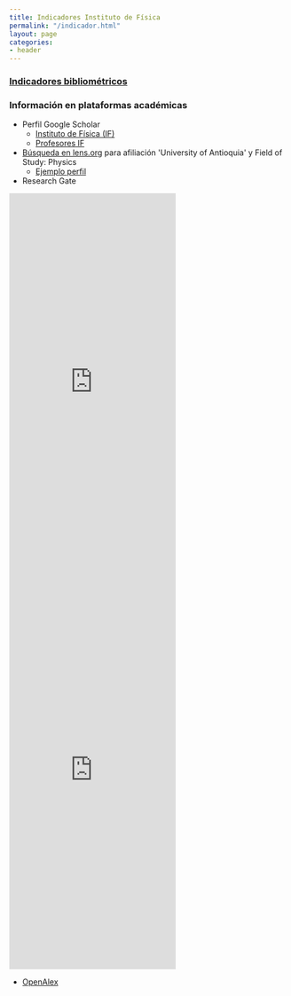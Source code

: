 ```yaml
---
title: Indicadores Instituto de Física
permalink: "/indicador.html"
layout: page
categories:
- header
---
```


### [Indicadores bibliométricos](https://sites.google.com/a/fisica.udea.edu.co/fisica/)

### Información en plataformas académicas

* Perfil Google Scholar 
  * [Instituto de Física (IF)](https://scholar.google.com/citations?sortby=pubdate&hl=en&user=mxSOjTYAAAAJ&view_op=list_works)
  * [Profesores IF](https://scholar.google.com/citations?hl=en&view_op=search_authors&mauthors=physics%7C"instituto+de+fisica"%7Castronomy%7Castronomia+antioquia)
* [Búsqueda en lens.org](https://www.lens.org/lens/scholar/search/results?q=author.affiliation.name.keyword:(University%20of%20Antioquia)&page=0&limit=10&orderBy=%2Bscore&filterMap=%7B%22field_of_study%22:%7B%22Physics%22:true%7D%7D&dateFilterField=year_published&previewType=SCHOLAR_ANALYSIS&preview=true&regexEnabled=false) para afiliación 'University of Antioquia' y Field of Study: Physics
  * [Ejemplo perfil](https://www.lens.org/lens/scholar/search/results?q=author.display_name:%20%22Diego%20Restrepo%22~2&page=0&limit=10&orderBy=%2Bscore&filterMap=%7B%22author.affiliation%22:%7B%22University%20of%20Antioquia%22:true%7D%7D&dateFilterField=year_published&previewType=SCHOLAR_ANALYSIS&preview=true&regexEnabled=false)
* Research Gate

<embed src="https://www.researchgate.net/plugins/institution?stats=true&faces=true&publications=true&height=600&width=300&theme=light&type=institution&installationId=5898897a615e2702c256f5c5" style="height: 700px;" /> <embed src="https://www.researchgate.net/plugins/department?stats=true&faces=true&publications=true&height=600&width=300&theme=light&type=department&installationId=5acf7d1cb0366d750302c746" style="height: 700px;" />

* [OpenAlex](https://openalex.org/works?filter=authorships.institutions.lineage%3AI35961687,concepts.id%3AC121332964,concepts.id%3A%21C71924100,concepts.id%3A%21C127413603,concepts.id%3A%21C15744967,concepts.id%3A%21C127313418,concepts.id%3A%21C185592680)




